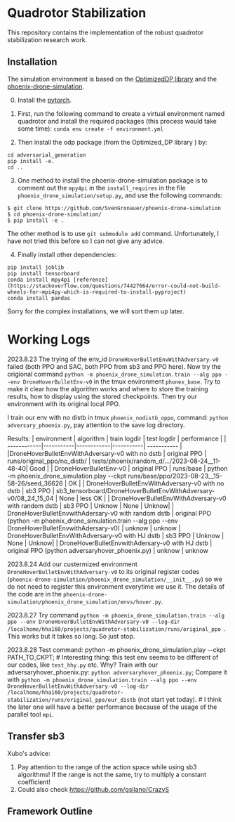 # Quadrotor Stabilization
This repository contains the implementation of the robust quadrotor stabilization research work.

## Installation
The simulation environment is based on the [OptimizedDP library](https://github.com/SFU-MARS/optimized_dp) and the [phoenix-drone-simulation](https://github.com/SvenGronauer/phoenix-drone-simulation.git).

0. Install the [pytorch](https://pytorch.org/).

1. First, run the following command to create a virtual environment named quadrotor and install the required packages (this process would take some time):
``conda env create -f environment.yml``

2. Then install the odp package (from the Optimized_DP library ) by:
```
cd adversarial_generation
pip install -e.
cd ..
```

3. One method to install the phoenix-drone-simulation package is to comment out the `mpy4pi` in the `install_requires` in the file `phoenix_drone_simulation/setup.py`, and use the following commands:
```
$ git clone https://github.com/SvenGronauer/phoenix-drone-simulation
$ cd phoenix-drone-simulation/
$ pip install -e .
```

The other method is to use `git submodule add` command. Unfortunately, I have not tried this before so I can not give any advice.

4. Finally install other dependencies:
```
pip install joblib
pip install tensorboard
conda install mpy4pi [reference](https://stackoverflow.com/questions/74427664/error-could-not-build-wheels-for-mpi4py-which-is-required-to-install-pyproject)
conda install pandas
```

Sorry for the complex installations, we will sort them up later.

# Working Logs
2023.8.23
The trying of the env_id `DroneHoverBulletEnvWithAdversary-v0` failed (both PPO and SAC, both PPO from sb3 and PPO here). 
Now try the origional command `python -m phoenix_drone_simulation.train --alg ppo --env DroneHoverBulletEnv-v0` in the tmux environment `phonex_base`. Try to make it clear how the algorithm works and where to store the training results, how to display using the stored checkpoints. Then try our environment with its original local PPO.

I train our env with no distb in tmux `phoenix_nodistb_oppo`, command: `python adversary_phoenix.py`, pay attention to the save log directory.

Results:
| environment | algorithm | train logdir | test logdir | performance |
| ------------|-----------|------------|-----------| ----------- |
|DroneHoverBulletEnvWithAdversary-v0 with no dstb | original PPO |  runs/original_ppo/no_distb/ | tests/phoenix/random_d/.../2023-08-24__11-48-40| Good |
| DroneHoverBulletEnv-v0 | original PPO | runs/base | python -m phoenix_drone_simulation.play --ckpt runs/base/ppo/2023-08-23__15-58-26/seed_36626 | OK |
| DroneHoverBulletEnvWithAdversary-v0 with no dstb | sb3 PPO | sb3_tensorboard/DroneHoverBulletEnvWithAdversary-v0/08_24_15_04 | None | less OK |
| DroneHoverBulletEnvWithAdversary-v0 with random dstb | sb3 PPO | Unknow | None | Unknow| 
| DroneHoverBulletEnvwithAdersary-v0 with random dstb | original PPO (python -m phoenix_drone_simulation.train --alg ppo --env DroneHoverBulletEnvwithAdersary-v0) | unknow | unknow
| DroneHoverBulletEnvWithAdversary-v0 with HJ dstb | sb3 PPO | Unknow | None | Unknow| 
| DroneHoverBulletEnvwithAdersary-v0 with HJ dstb | original PPO (python adversaryhover_phoenix.py) | unknow | unknow

2023.8.24
Add our custermized environment `DroneHoverBulletEnvWithAdversary-v0` to its original register codes (`phoenix-drone-simulation/phoenix_drone_simulation/__init__.py`) so we do not need to register this environment everytime we use it. The details of the code are in the `phoenix-drone-simulation/phoenix_drone_simulation/envs/hover.py`.

2023.8.27
Try command `python -m phoenix_drone_simulation.train --alg ppo --env DroneHoverBulletEnvWithAdversary-v0 --log-dir /localhome/hha160/projects/quadrotor-stabilization/runs/original_ppo `. 
This works but it takes so long. So just stop.

2023.8.28
Test command: python -m phoenix_drone_simulation.play --ckpt PATH_TO_CKPT; # Interesting thing: this test env seems to be different of our codes, like `test_hhy.py` etc. Why?
Train with our adversaryhover_phoenix.py: `python adversaryhover_phoenix.py`; 
Compare it with `python -m phoenix_drone_simulation.train --alg ppo --env DroneHoverBulletEnvWithAdversary-v0 --log-dir /localhome/hha160/projects/quadrotor-stabilization/runs/original_ppo/our_distb` (not start yet today). # I think the later one will have a better performance because of the usage of the parallel tool `mpi`.


## Transfer sb3
Xubo's advice:
1. Pay attention to the range of the action space while using sb3 algorithms!
If the range is not the same, try to multiply a constant coefficient!
2. Could also check https://github.com/gsilano/CrazyS

## Framework Outline

